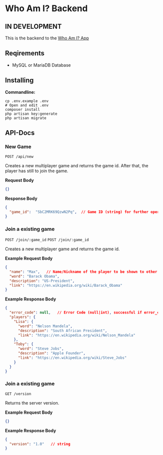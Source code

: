 # Who Am I? Backend

## IN DEVELOPMENT

This is the backend to the [Who Am I? App](/tobiasholler/whoami-app)

## Reqirements

- MySQL or MariaDB Database

## Installing
**Commandline:**
```
cp .env.example .env
# Open and edit .env
composer install
php artisan key:generate
php artisan migrate
```

## API-Docs

### New Game

`POST /api/new`

Creates a new multiplayer game and returns the game id. After that, the player has still to join the game.

**Request Body**
```json
{}
```

**Response Body**
```json
{
  "game_id":  "SbC2MRK69QzwN2Pq",  // Game ID (string) for further operations
}
```

### Join a existing game

`POST /join/:game_id`
`POST /join/:game_id`

Creates a new multiplayer game and returns the game id.

**Example Request Body**
```json
{
  "name": "Max",   // Name/Nickname of the player to be shown to other players
  "word": "Barack Obama",
  "description": "US-President",
  "link": "https://en.wikipedia.org/wiki/Barack_Obama"
}
```

**Example Response Body**
```json
{
  "error_code": null,   // Error Code (null|int), successful if error_code is null
  "players": {
    "Lisa": {
      "word": "Nelson Mandela",
      "description": "South African President",
      "link": "https://en.wikipedia.org/wiki/Nelson_Mandela"
    },
    "Toby": {
      "word": "Steve Jobs",
      "description": "Apple Founder",
      "link": "https://en.wikipedia.org/wiki/Steve_Jobs"
    }
  }
}
```

### Join a existing game

`GET /version`

Returns the server version.

**Example Request Body**
```json
{}
```

**Example Response Body**
```json
{
  "version": "1.0"   // string
}
```
